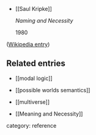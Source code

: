 

* [[Saul Kripke]]

  _Naming and Necessity_

  1980

([Wikipedia entry](https://en.wikipedia.org/wiki/Naming_and_Necessity))

## Related entries

* [[modal logic]]

* [[possible worlds semantics]]

* [[multiverse]]

* [[Meaning and Necessity]]


category: reference
